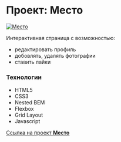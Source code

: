 # Проект: Место

[![Место](https://user-images.githubusercontent.com/101800268/171993443-1f168908-5e86-4367-96cd-769d9e118dcb.jpg)](https://dmitry-user.github.io/mesto/)

Интерактивная страница с возможностью:
 * редактировать профиль
 * добовлять, удалять фотографии
 * ставить лайки

### Технологии
* HTML5
* CSS3
* Nested BEM
* Flexbox
* Grid Layout
* Javascript

[Ссылка на проект **Место**](https://dmitry-user.github.io/mesto/)
